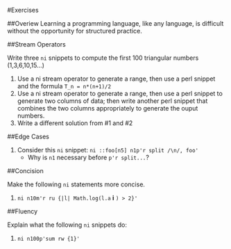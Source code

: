 #Exercises

##Overiew
Learning a programming language, like any language, is difficult without the opportunity for structured practice.

##Stream Operators

Write three `ni` snippets to compute the first 100 triangular numbers (1,3,6,10,15...)

1. Use a ni stream operator to generate a range, then use a perl snippet and the formula `T_n = n*(n+1)/2`
2. Use a ni stream operator to generate a range, then use a perl snippet to generate two columns of data; then write another perl snippet that combines the two columns appropriately to generate the ouput numbers.
3. Write a different solution from #1 and #2

##Edge Cases

1. Consider this `ni` snippet: `ni ::foo[n5] n1p'r split /\n/, foo'`
   - Why is `n1` necessary before `p'r split...`?


##Concision

Make the following `ni` statements more concise.

1. `ni n10m'r ru {|l| Math.log(l.a` **i** `) > 2}' `


##Fluency

Explain what the following `ni` snippets do:

1. `ni n100p'sum rw {1}'`